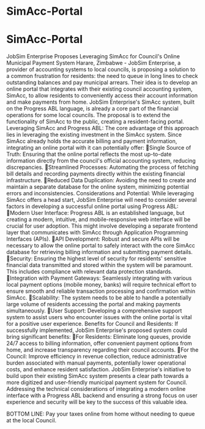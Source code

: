 # SimAcc-Portal
# SimAcc-Portal
JobSim Enterprise Proposes Leveraging SimAcc for Council's Online Municipal Payment System
Harare, Zimbabwe - JobSim Enterprise, a provider of accounting systems to local councils, is proposing a solution to a common frustration for residents: the need to queue in long lines to check outstanding balances and pay municipal arrears. Their idea is to develop an online portal that integrates with their existing council accounting system, SimAcc, to allow residents to conveniently access their account information and make payments from home.
JobSim Enterprise's SimAcc system, built on the Progress ABL language, is already a core part of the financial operations for some local councils. The proposal is to extend the functionality of SimAcc to the public, creating a resident-facing portal.
Leveraging SimAcc and Progress ABL:
The core advantage of this approach lies in leveraging the existing investment in the SimAcc system. Since SimAcc already holds the accurate billing and payment information, integrating an online portal with it can potentially offer:
Single Source of Truth: Ensuring that the online portal reflects the most up-to-date information directly from the council's official accounting system, reducing discrepancies.
Streamlined Processes: Automating the process of fetching bill details and recording payments directly within the existing financial infrastructure.
Reduced Data Duplication: Avoiding the need to create and maintain a separate database for the online system, minimizing potential errors and inconsistencies.
Considerations and Potential:
While leveraging SimAcc offers a head start, JobSim Enterprise will need to consider several factors in developing a successful online portal using Progress ABL:
Modern User Interface: Progress ABL is an established language, but creating a modern, intuitive, and mobile-responsive web interface will be crucial for user adoption. This might involve developing a separate frontend layer that communicates with SimAcc through Application Programming Interfaces (APIs).
API Development: Robust and secure APIs will be necessary to allow the online portal to safely interact with the core SimAcc database for retrieving billing information and submitting payment details.
Security: Ensuring the highest level of security for residents' sensitive financial data transmitted and stored within the system will be paramount. This includes compliance with relevant data protection standards.
Integration with Payment Gateways: Seamlessly integrating with various local payment options (mobile money, banks) will require technical effort to ensure smooth and reliable transaction processing and confirmation within SimAcc.
Scalability: The system needs to be able to handle a potentially large volume of residents accessing the portal and making payments simultaneously.
User Support: Developing a comprehensive support system to assist users who encounter issues with the online portal is vital for a positive user experience.
Benefits for Council and Residents:
If successfully implemented, JobSim Enterprise's proposed system could bring significant benefits:
For Residents: Eliminate long queues, provide 24/7 access to billing information, offer convenient payment options from home, and increase transparency regarding their council accounts.
For the Council: Improve efficiency in revenue collection, reduce administrative burden associated with manual payments, potentially lower operational costs, and enhance resident satisfaction.
JobSim Enterprise's initiative to build upon their existing SimAcc system presents a clear path towards a more digitized and user-friendly municipal payment system for Council. Addressing the technical considerations of integrating a modern online interface with a Progress ABL backend and ensuring a strong focus on user experience and security will be key to the success of this valuable idea.

BOTTOM LINE: Pay your taxes online from home without needing to queue at the local Council.

